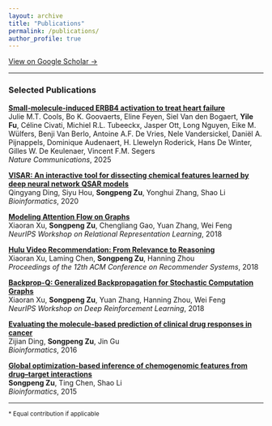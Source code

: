 ```yaml
---
layout: archive
title: "Publications"
permalink: /publications/
author_profile: true
---
```


[View on Google Scholar →](https://scholar.google.com/citations?hl=en&user=r7ddgHkAAAAJ)

---

### Selected Publications

**[Small-molecule-induced ERBB4 activation to treat heart failure](https://www.nature.com/articles/s41467-024-54908-5)**  
Julie M.T. Cools, Bo K. Goovaerts, Eline Feyen, Siel Van den Bogaert, **Yile Fu**, Céline Civati, Michiel R.L. Tubeeckx, Jasper Ott, Long Nguyen, Eike M. Wülfers, Benji Van Berlo, Antoine A.F. De Vries, Nele Vandersickel, Daniël A. Pijnappels, Dominique Audenaert, H. Llewelyn Roderick, Hans De Winter, Gilles W. De Keulenaer, Vincent F.M. Segers  
<i>Nature Communications</i>, 2025

**[VISAR: An interactive tool for dissecting chemical features learned by deep neural network QSAR models](https://beyondpie.github.io/publications/VISAR)**  
Qingyang Ding, Siyu Hou, **Songpeng Zu**, Yonghui Zhang, Shao Li  
<i>Bioinformatics</i>, 2020

**[Modeling Attention Flow on Graphs](https://beyondpie.github.io/publications/AFG)**  
Xiaoran Xu, **Songpeng Zu**, Chengliang Gao, Yuan Zhang, Wei Feng  
<i>NeurIPS Workshop on Relational Representation Learning</i>, 2018

**[Hulu Video Recommendation: From Relevance to Reasoning](https://beyondpie.github.io/publications/HULU)**  
Xiaoran Xu, Laming Chen, **Songpeng Zu**, Hanning Zhou  
<i>Proceedings of the 12th ACM Conference on Recommender Systems</i>, 2018

**[Backprop-Q: Generalized Backpropagation for Stochastic Computation Graphs](https://beyondpie.github.io/publications/BPQ)**  
Xiaoran Xu, **Songpeng Zu**, Yuan Zhang, Hanning Zhou, Wei Feng  
<i>NeurIPS Workshop on Deep Reinforcement Learning</i>, 2018

**[Evaluating the molecule-based prediction of clinical drug responses in cancer](https://beyondpie.github.io/publications/TCGA_PanCancer)**  
Zijian Ding, **Songpeng Zu**, Jin Gu  
<i>Bioinformatics</i>, 2016

**[Global optimization-based inference of chemogenomic features from drug–target interactions](https://beyondpie.github.io/publications/GIFT)**  
**Songpeng Zu**, Ting Chen, Shao Li  
<i>Bioinformatics</i>, 2015

---

<sub>\* Equal contribution if applicable</sub>
